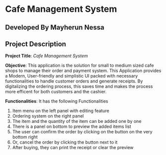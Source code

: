 # Cafe Management System

## Developed By Mayherun Nessa

## Project Description
**Project Title**: *Cafe Management System*

**Objective**: This application is the solution for small to medium sized cafe shops to manage their order and payment system. This Application provides a Modern, User-friendly and simplistic UI packed with necessary functionalities to handle customer orders and generate receipts. By digitalizing the ordering process, this saves time and makes the process more efficent for both customers and the cashier.

**Functionalities**: It has the following Functionalities
1. Item menu on the left panel with editing feature
2. Ordering system on the right panel
3. The item and the quantity of the item can be added one by one
4. There is a panel on bottom to preview the added items list
5. The user can confirm the order by clicking on the button on the very bottom right 
6. Or, cancel the order by clicking the button next to it
7. After buying, they can print the receipt or clear the preview